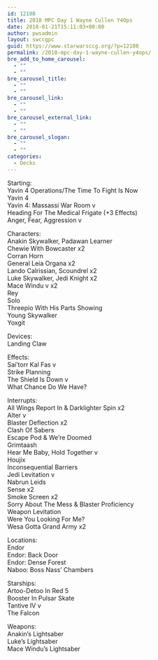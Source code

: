 ```yaml
---
id: 12108
title: 2018 MPC Day 1 Wayne Cullen Y4Ops
date: 2018-01-21T15:11:03+00:00
author: pwsadmin
layout: swccgpc
guid: https://www.starwarsccg.org/?p=12108
permalink: /2018-mpc-day-1-wayne-cullen-y4ops/
bre_add_to_home_carousel:
  - ""
  - ""
bre_carousel_title:
  - ""
  - ""
bre_carousel_link:
  - ""
  - ""
bre_carousel_external_link:
  - ""
  - ""
bre_carousel_slogan:
  - ""
  - ""
categories:
  - Decks
---
```

Starting:  
Yavin 4 Operations/The Time To Fight Is Now  
Yavin 4  
Yavin 4: Massassi War Room v  
Heading For The Medical Frigate (+3 Effects)  
Anger, Fear, Aggression v

Characters:  
Anakin Skywalker, Padawan Learner  
Chewie With Bowcaster x2  
Corran Horn  
General Leia Organa x2  
Lando Calrissian, Scoundrel x2  
Luke Skywalker, Jedi Knight x2  
Mace Windu v x2  
Rey  
Solo  
Threepio With His Parts Showing  
Young Skywalker  
Yoxgit

Devices:  
Landing Claw

Effects:  
Sai’torr Kal Fas v  
Strike Planning  
The Shield Is Down v  
What Chance Do We Have?

Interrupts:  
All Wings Report In & Darklighter Spin x2  
Alter v  
Blaster Deflection x2  
Clash Of Sabers  
Escape Pod & We’re Doomed  
Grimtaash  
Hear Me Baby, Hold Together v  
Houjix  
Inconsequential Barriers  
Jedi Levitation v  
Nabrun Leids  
Sense x2  
Smoke Screen x2  
Sorry About The Mess & Blaster Proficiency  
Weapon Levitation  
Were You Looking For Me?  
Wesa Gotta Grand Army x2

Locations:  
Endor  
Endor: Back Door  
Endor: Dense Forest  
Naboo: Boss Nass’ Chambers

Starships:  
Artoo-Detoo In Red 5  
Booster In Pulsar Skate  
Tantive IV v  
The Falcon

Weapons:  
Anakin’s Lightsaber  
Luke’s Lightsaber  
Mace Windu’s Lightsaber